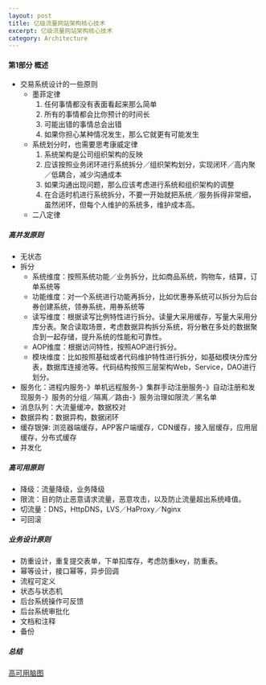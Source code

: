 ```yaml
---
layout: post
title: 亿级流量网站架构核心技术
excerpt: 亿级流量网站架构核心技术
category: Architecture
---
```


#### 第1部分 概述

- 交易系统设计的一些原则
  - 墨菲定律
    1. 任何事情都没有表面看起来那么简单
    2. 所有的事情都会比你预计的时间长
    3. 可能出错的事情总会出错
    4. 如果你担心某种情况发生，那么它就更有可能发生
  - 系统划分时，也需要思考康威定律
    1. 系统架构是公司组织架构的反映
    2. 应该按照业务闭环进行系统拆分／组织架构划分，实现闭环／高内聚／低耦合，减少沟通成本
    3. 如果沟通出现问题，那么应该考虑进行系统和组织架构的调整
    4. 在合适时机进行系统拆分，不要一开始就把系统／服务拆得非常细，虽然闭环，但每个人维护的系统多，维护成本高。
  - 二八定律

##### 高并发原则

- 无状态
- 拆分
  - 系统维度：按照系统功能／业务拆分，比如商品系统，购物车，结算，订单系统等
  - 功能维度：对一个系统进行功能再拆分，比如优惠券系统可以拆分为后台券创建系统，领券系统，用券系统等
  - 读写维度：根据读写比例特性进行拆分。读量大采用缓存，写量大采用分库分表。聚合读取场景，考虑数据异构拆分系统，将分散在多处的数据聚合到一起存储，提升系统的性能和可靠性。
  - AOP维度：根据访问特性，按照AOP进行拆分。
  - 模块维度：比如按照基础或者代码维护特性进行拆分，如基础模块分库分表，数据库连接池等。代码结构按照三层架构Web，Service，DAO进行划分。
- 服务化：进程内服务-》单机远程服务-》集群手动注册服务-》自动注册和发现服务-》服务的分组／隔离／路由-》服务治理如限流／黑名单
- 消息队列：大流量缓冲，数据校对
- 数据异构：数据异构，数据闭环
- 缓存银弹: 浏览器端缓存，APP客户端缓存，CDN缓存，接入层缓存，应用层缓存，分布式缓存
- 并发化

##### 高可用原则

- 降级：流量降级，业务降级
- 限流：目的防止恶意请求流量，恶意攻击，以及防止流量超出系统峰值。
- 切流量：DNS，HttpDNS，LVS／HaProxy／Nginx
- 可回滚

##### 业务设计原则

- 防重设计，重复提交表单，下单扣库存，考虑防重key，防重表。
- 幂等设计，接口幂等，异步回调
- 流程可定义
- 状态与状态机
- 后台系统操作可反馈
- 后台系统审批化
- 文档和注释
- 备份

##### 总结

[高可用脑图](https://www.processon.com/view/link/5990f37de4b0b7b347dd9f99)
